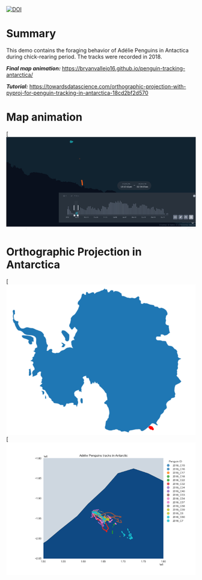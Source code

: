 [![DOI](https://zenodo.org/badge/384186381.svg)](https://zenodo.org/badge/latestdoi/384186381)

# Summary
This demo contains the foraging behavior of Adélie Penguins in Antactica during chick-rearing period. The tracks were recorded in 2018.

***Final map animation:*** https://bryanvallejo16.github.io/penguin-tracking-antarctica/

***Tutorial:*** https://towardsdatascience.com/orthographic-projection-with-pyproj-for-penguin-tracking-in-antarctica-18cd2bf2d570

# Map animation 
[![animation](png/gif-penguingl.gif)

# Orthographic Projection in Antarctica
[![antarctic](png/antartic.png)
[![antarctic2](png/penguin-tracks.png)
